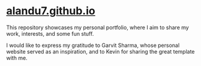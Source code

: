 # [alandu7.github.io](https://alandu7.github.io)
This repository showcases my personal portfolio, where I aim to share my work, interests, and some fun stuff. 

I would like to express my gratitude to Garvit Sharma, whose personal website served as an inspiration, and to Kevin for sharing the great template with me.
